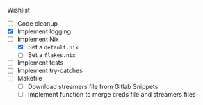Wishlist
- [ ] Code cleanup
- [X] Implement logging
- [ ] Implement Nix 
  - [X] Set a `default.nix`
  - [ ] Set a `flakes.nix`
- [ ] Implement tests
- [ ] Implement try-catches
- [ ] Makefile
  - [ ] Download streamers file from Gitlab Snippets
  - [ ] Implement function to merge creds file and streamers files